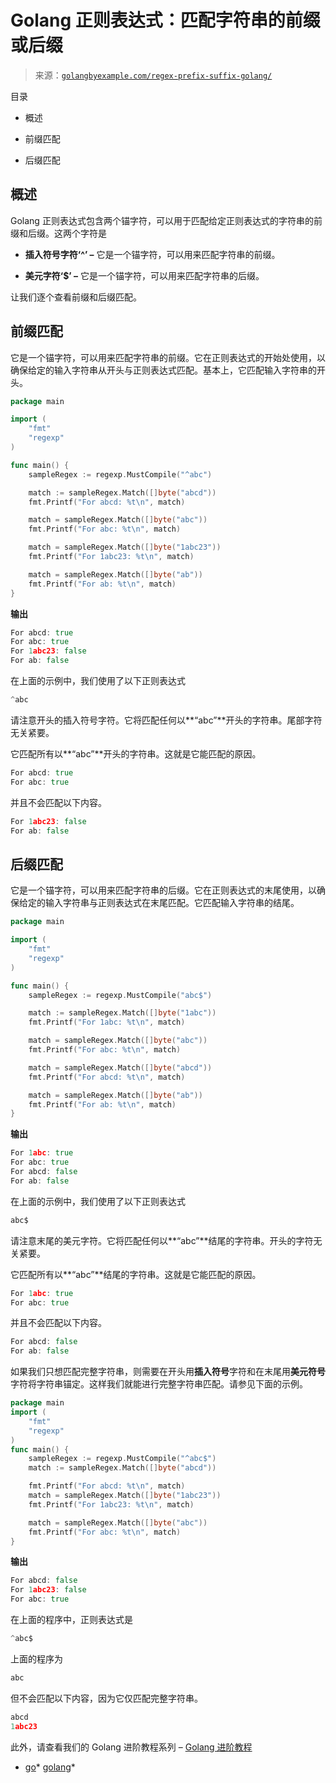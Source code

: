 <!--yml

类别：未分类

日期：2024-10-13 06:36:57

-->

# Golang 正则表达式：匹配字符串的前缀或后缀

> 来源：[`golangbyexample.com/regex-prefix-suffix-golang/`](https://golangbyexample.com/regex-prefix-suffix-golang/)

目录

+   概述

+   前缀匹配

+   后缀匹配

## **概述**

Golang 正则表达式包含两个锚字符，可以用于匹配给定正则表达式的字符串的前缀和后缀。这两个字符是

+   **插入符号字符‘^’ –** 它是一个锚字符，可以用来匹配字符串的前缀。

+   **美元字符‘$’ –** 它是一个锚字符，可以用来匹配字符串的后缀。

让我们逐个查看前缀和后缀匹配。

## **前缀匹配**

它是一个锚字符，可以用来匹配字符串的前缀。它在正则表达式的开始处使用，以确保给定的输入字符串从开头与正则表达式匹配。基本上，它匹配输入字符串的开头。

```go
package main

import (
    "fmt"
    "regexp"
)

func main() {
    sampleRegex := regexp.MustCompile("^abc")

    match := sampleRegex.Match([]byte("abcd"))
    fmt.Printf("For abcd: %t\n", match)

    match = sampleRegex.Match([]byte("abc"))
    fmt.Printf("For abc: %t\n", match)

    match = sampleRegex.Match([]byte("1abc23"))
    fmt.Printf("For 1abc23: %t\n", match)

    match = sampleRegex.Match([]byte("ab"))
    fmt.Printf("For ab: %t\n", match)
}
```

**输出**

```go
For abcd: true
For abc: true
For 1abc23: false
For ab: false
```

在上面的示例中，我们使用了以下正则表达式

```go
^abc
```

请注意开头的插入符号字符。它将匹配任何以**“abc”**开头的字符串。尾部字符无关紧要。

它匹配所有以**“abc”**开头的字符串。这就是它能匹配的原因。

```go
For abcd: true
For abc: true
```

并且不会匹配以下内容。

```go
For 1abc23: false
For ab: false
```

## **后缀匹配**

它是一个锚字符，可以用来匹配字符串的后缀。它在正则表达式的末尾使用，以确保给定的输入字符串与正则表达式在末尾匹配。它匹配输入字符串的结尾。

```go
package main

import (
	"fmt"
	"regexp"
)

func main() {
	sampleRegex := regexp.MustCompile("abc$")

	match := sampleRegex.Match([]byte("1abc"))
	fmt.Printf("For 1abc: %t\n", match)

	match = sampleRegex.Match([]byte("abc"))
	fmt.Printf("For abc: %t\n", match)

	match = sampleRegex.Match([]byte("abcd"))
	fmt.Printf("For abcd: %t\n", match)

	match = sampleRegex.Match([]byte("ab"))
	fmt.Printf("For ab: %t\n", match)
}
```

**输出**

```go
For 1abc: true
For abc: true
For abcd: false
For ab: false
```

在上面的示例中，我们使用了以下正则表达式

```go
abc$
```

请注意末尾的美元字符。它将匹配任何以**“abc”**结尾的字符串。开头的字符无关紧要。

它匹配所有以**“abc”**结尾的字符串。这就是它能匹配的原因。

```go
For 1abc: true
For abc: true
```

并且不会匹配以下内容。

```go
For abcd: false
For ab: false
```

如果我们只想匹配完整字符串，则需要在开头用**插入符号**字符和在末尾用**美元符号**字符将字符串锚定。这样我们就能进行完整字符串匹配。请参见下面的示例。

```go
package main
import (
    "fmt"
    "regexp"
)
func main() {
    sampleRegex := regexp.MustCompile("^abc$")
    match := sampleRegex.Match([]byte("abcd"))

    fmt.Printf("For abcd: %t\n", match)
    match = sampleRegex.Match([]byte("1abc23"))
    fmt.Printf("For 1abc23: %t\n", match)

    match = sampleRegex.Match([]byte("abc"))
    fmt.Printf("For abc: %t\n", match)
}
```

**输出**

```go
For abcd: false
For 1abc23: false
For abc: true
```

在上面的程序中，正则表达式是

```go
^abc$
```

上面的程序为

```go
abc
```

但不会匹配以下内容，因为它仅匹配完整字符串。

```go
abcd
1abc23
```

此外，请查看我们的 Golang 进阶教程系列 – [Golang 进阶教程](https://golangbyexample.com/golang-comprehensive-tutorial/)

+   [go](https://golangbyexample.com/tag/go/)*   [golang](https://golangbyexample.com/tag/golang/)*
